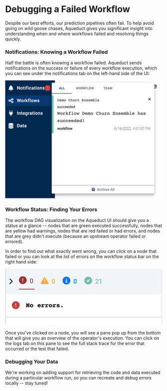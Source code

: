 # Debugging a Failed Workflow

Despite our best efforts, our prediction pipelines often fail. To help avoid going on wild goose chases, Aqueduct gives you significant insight into understanding when and where workflows failed and resolving things quickly.&#x20;

### Notifications: Knowing a Workflow Failed

Half the battle is often knowing a workflow failed. Aqueduct sends notifications on the success or failure of every workflow execution, which you can see under the notifications tab on the left-hand side of the UI:

&#x20;

![Aqueduct's Notifications pane](<../.gitbook/assets/image (4) (2).png>)

### Workflow Status: Finding Your Errors

The workflow DAG visualization on the Aqueduct UI should give you a status at a glance -- nodes that are green executed successfully, nodes that are yellow had warnings, nodes that are red failed or had errors, and nodes that are grey didn't execute (because an upstream operator failed or errored).&#x20;

In order to find out what exactly went wrong, you can click on a node that failed or you can look at the list of errors on the workflow status bar on the right hand side:

![The Workflow Status Bar shows you errors, warnings, log messages, and successful operators at a glance.](<../.gitbook/assets/image (5).png>)

Once you've clicked on a node, you will see a pane pop up from the bottom that will give you an overview of the operator's execution. You can click on the logs tab on this pane to see the full stack trace for the error that occurred or the test that failed.

### Debugging Your Data

We're working on adding support for retrieving the code and data executed during a particular workflow run, so you can recreate and debug errors locally -- stay tuned!
